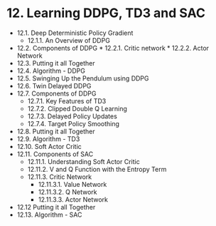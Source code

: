 # 12. Learning DDPG, TD3 and SAC
* 12.1. Deep Deterministic Policy Gradient
   * 12.1.1. An Overview of DDPG
* 12.2. Components of DDPG
      * 12.2.1. Critic network
      * 12.2.2. Actor Network
* 12.3. Putting it all Together
* 12.4. Algorithm - DDPG
* 12.5. Swinging Up the Pendulum using DDPG
* 12.6. Twin Delayed DDPG
* 12.7. Components of DDPG
   * 12.7.1. Key Features of TD3
   * 12.7.2. Clipped Double Q Learning
   * 12.7.3. Delayed Policy Updates
   * 12.7.4. Target Policy Smoothing
* 12.8. Putting it all Together
* 12.9. Algorithm - TD3
* 12.10. Soft Actor Critic
* 12.11. Components of SAC
   * 12.11.1. Understanding Soft Actor Critic
   * 12.11.2. V and Q Function with the Entropy Term
   * 12.11.3. Critic Network
      * 12.11.3.1. Value Network
      * 12.11.3.2. Q Network
      * 12.11.3.3. Actor Network
* 12.12 Putting it all Together
* 12.13. Algorithm - SAC
